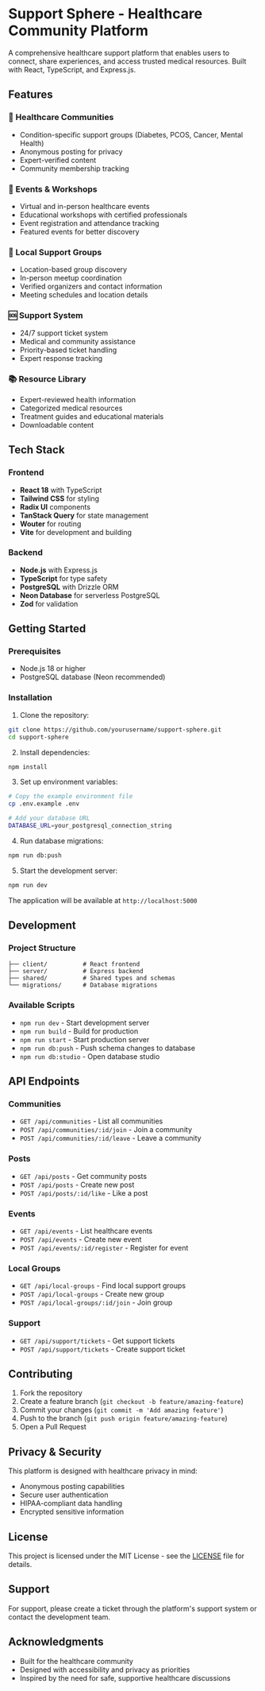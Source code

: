 # Support Sphere - Healthcare Community Platform

A comprehensive healthcare support platform that enables users to connect, share experiences, and access trusted medical resources. Built with React, TypeScript, and Express.js.

## Features

### 🏥 Healthcare Communities
- Condition-specific support groups (Diabetes, PCOS, Cancer, Mental Health)
- Anonymous posting for privacy
- Expert-verified content
- Community membership tracking

### 📅 Events & Workshops
- Virtual and in-person healthcare events
- Educational workshops with certified professionals
- Event registration and attendance tracking
- Featured events for better discovery

### 👥 Local Support Groups
- Location-based group discovery
- In-person meetup coordination
- Verified organizers and contact information
- Meeting schedules and location details

### 🆘 Support System
- 24/7 support ticket system
- Medical and community assistance
- Priority-based ticket handling
- Expert response tracking

### 📚 Resource Library
- Expert-reviewed health information
- Categorized medical resources
- Treatment guides and educational materials
- Downloadable content

## Tech Stack

### Frontend
- **React 18** with TypeScript
- **Tailwind CSS** for styling
- **Radix UI** components
- **TanStack Query** for state management
- **Wouter** for routing
- **Vite** for development and building

### Backend
- **Node.js** with Express.js
- **TypeScript** for type safety
- **PostgreSQL** with Drizzle ORM
- **Neon Database** for serverless PostgreSQL
- **Zod** for validation

## Getting Started

### Prerequisites
- Node.js 18 or higher
- PostgreSQL database (Neon recommended)

### Installation

1. Clone the repository:
```bash
git clone https://github.com/yourusername/support-sphere.git
cd support-sphere
```

2. Install dependencies:
```bash
npm install
```

3. Set up environment variables:
```bash
# Copy the example environment file
cp .env.example .env

# Add your database URL
DATABASE_URL=your_postgresql_connection_string
```

4. Run database migrations:
```bash
npm run db:push
```

5. Start the development server:
```bash
npm run dev
```

The application will be available at `http://localhost:5000`

## Development

### Project Structure
```
├── client/          # React frontend
├── server/          # Express backend
├── shared/          # Shared types and schemas
└── migrations/      # Database migrations
```

### Available Scripts
- `npm run dev` - Start development server
- `npm run build` - Build for production
- `npm run start` - Start production server
- `npm run db:push` - Push schema changes to database
- `npm run db:studio` - Open database studio

## API Endpoints

### Communities
- `GET /api/communities` - List all communities
- `POST /api/communities/:id/join` - Join a community
- `POST /api/communities/:id/leave` - Leave a community

### Posts
- `GET /api/posts` - Get community posts
- `POST /api/posts` - Create new post
- `POST /api/posts/:id/like` - Like a post

### Events
- `GET /api/events` - List healthcare events
- `POST /api/events` - Create new event
- `POST /api/events/:id/register` - Register for event

### Local Groups
- `GET /api/local-groups` - Find local support groups
- `POST /api/local-groups` - Create new group
- `POST /api/local-groups/:id/join` - Join group

### Support
- `GET /api/support/tickets` - Get support tickets
- `POST /api/support/tickets` - Create support ticket

## Contributing

1. Fork the repository
2. Create a feature branch (`git checkout -b feature/amazing-feature`)
3. Commit your changes (`git commit -m 'Add amazing feature'`)
4. Push to the branch (`git push origin feature/amazing-feature`)
5. Open a Pull Request

## Privacy & Security

This platform is designed with healthcare privacy in mind:
- Anonymous posting capabilities
- Secure user authentication
- HIPAA-compliant data handling
- Encrypted sensitive information

## License

This project is licensed under the MIT License - see the [LICENSE](LICENSE) file for details.

## Support

For support, please create a ticket through the platform's support system or contact the development team.

## Acknowledgments

- Built for the healthcare community
- Designed with accessibility and privacy as priorities
- Inspired by the need for safe, supportive healthcare discussions